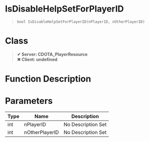 # IsDisableHelpSetForPlayerID
> `bool IsDisableHelpSetForPlayerID(nPlayerID, nOtherPlayerID)`
# Class
> __✔ Server: CDOTA_PlayerResource__  
> __✖ Client: undefined__  
# Function Description

# Parameters
Type|Name|Description
--|--|--
int|nPlayerID|No Description Set
int|nOtherPlayerID|No Description Set
